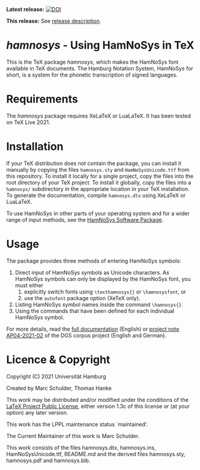 __Latest release:__ [![DOI](https://www.fdr.uni-hamburg.de/badge/DOI/10.25592/uhhfdm.9643.svg)](https://doi.org/10.25592/uhhfdm.9643)

__This release:__ See [release description](https://github.com/DGS-Korpus/HamNoSys4TeX/releases/tag/v1.0.1).


# _hamnosys_ - Using HamNoSys in TeX
This is the TeX package _hamnosys_, which makes the HamNoSys font available in TeX documents.
The Hamburg Notation System, HamNoSys for short, is a system for the phonetic transcription of signed languages.

# Requirements
The _hamnosys_ package requires XeLaTeX or LuaLaTeX. It has been tested on TeX Live 2021.

# Installation
If your TeX distribution does not contain the package, you can install it manually by copying the files `hamnosys.sty` and `HamNoSysUnicode.ttf` from this repository. To install it locally for a single project, copy the files into the root directory of your TeX project. To install it globally, copy the files into a `hamnosys/` subdirectory in the appropriate location in your TeX installation. To generate the documentation, compile `hamnosys.dtx` using XeLaTeX or LuaLaTeX.

To use HamNoSys in other parts of your operating system and for a wider range of input methods, see the [HamNoSys Software Package](https://doi.org/10.25592/uhhfdm.9724).

# Usage
The package provides three methods of entering HamNoSys symbols:
1. Direct input of HamNoSys symbols as Unicode characters. As HamNoSys symbols can only be displayed by the HamNoSys font, you must either
   1. explicitly switch fonts using `\texthamnosys{}` or `\hamnosysfont`, or 
   2. use the `autofont` package option (XeTeX only).
2. Listing HamNoSys symbol names inside the command `\hamnosys{}`.
3. Using the commands that have been defined for each individual HamNoSys symbol.

For more details, read the [full documentation](hamnosys.pdf) (English) or [project note AP04-2021-02](https://doi.org/10.25592/uhhfdm.9637) of the DGS corpus project (English and German).

# Licence & Copyright
Copyright (C) 2021 Universität Hamburg

Created by Marc Schulder, Thomas Hanke

This work may be distributed and/or modified under the conditions of the [LaTeX Project Public License](http://www.latex-project.org/lppl.txt), either version 1.3c of this license or (at your option) any later version.

This work has the LPPL maintenance status `maintained'.

The Current Maintainer of this work is Marc Schulder.

This work consists of the files hamnosys.dtx, hamnosys.ins,
HamNoSysUnicode.ttf, README.md and the derived files
hamnosys.sty, hamnosys.pdf and hamnosys.bib.